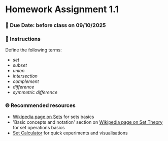 # Homework Assignment 1.1

### 📆 Due Date: before class on 09/10/2025

### 🎯 Instructions

Define the following terms:
- _set_
- _subset_
- _union_
- _intersection_
- _complement_
- _difference_
- _symmetric difference_

### 🌐 Recommended resources
- [Wikipedia page on Sets](https://en.wikipedia.org/wiki/Set_(mathematics)) for sets basics
- 'Basic concepts and notation' section on [Wikipedia page on Set Theory](https://en.wikipedia.org/wiki/Set_theory) for set operations basics
- [Set Calculator](https://setcalculator.com/) for quick experiments and visualisations
